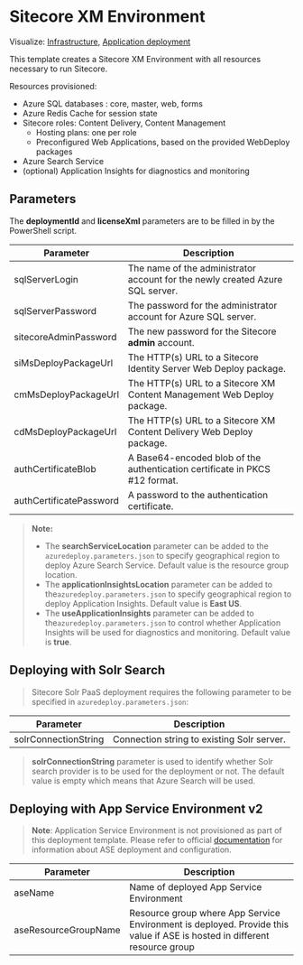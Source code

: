 # Sitecore XM Environment

Visualize:
[Infrastructure](http://armviz.io/#/?load=https%3A%2F%2Fraw.githubusercontent.com%2FSitecore%2Fsitecore-azure-quickstart-templates%2Fmaster%2FSitecore%209.0.0%2Fxm%2Fnested%2Finfrastructure.json),
[Application deployment](http://armviz.io/#/?load=https%3A%2F%2Fraw.githubusercontent.com%2FSitecore%2Fsitecore-azure-quickstart-templates%2Fmaster%2FSitecore%209.0.0%2Fxm%2Fnested%2Fapplication.json)

This template creates a Sitecore XM Environment with all resources necessary to run Sitecore.

Resources provisioned:

  * Azure SQL databases : core, master, web, forms
  * Azure Redis Cache for session state
  * Sitecore roles: Content Delivery, Content Management
	  * Hosting plans: one per role
	  * Preconfigured Web Applications, based on the provided WebDeploy packages
  * Azure Search Service
  * (optional) Application Insights for diagnostics and monitoring

## Parameters

The **deploymentId** and **licenseXml** parameters are to be filled in by the PowerShell script.

| Parameter               | Description
|-------------------------|------------------------------------------------
| sqlServerLogin          | The name of the administrator account for the newly created Azure SQL server.
| sqlServerPassword       | The password for the administrator account for Azure SQL server.
| sitecoreAdminPassword   | The new password for the Sitecore **admin** account.
| siMsDeployPackageUrl    | The HTTP(s) URL to a Sitecore Identity Server Web Deploy package.
| cmMsDeployPackageUrl    | The HTTP(s) URL to a Sitecore XM Content Management Web Deploy package.
| cdMsDeployPackageUrl    | The HTTP(s) URL to a Sitecore XM Content Delivery Web Deploy package.
| authCertificateBlob     | A Base64-encoded blob of the authentication certificate in PKCS #12 format.
| authCertificatePassword | A password to the authentication certificate.

> **Note:**
> * The **searchServiceLocation** parameter can be added to the `azuredeploy.parameters.json`
> to specify geographical region to deploy Azure Search Service. Default value is the resource
> group location.
> * The **applicationInsightsLocation** parameter can be added to the`azuredeploy.parameters.json`
>   to specify geographical region to deploy Application Insights. Default value is **East US**.
> * The **useApplicationInsights** parameter can be added to the`azuredeploy.parameters.json`
>   to control whether Application Insights will be used for diagnostics and monitoring. Default value is **true**.

## Deploying with Solr Search

> Sitecore Solr PaaS deployment requires the following parameter to be specified in `azuredeploy.parameters.json`:

| Parameter                                 | Description
--------------------------------------------|------------------------------------------------
| solrConnectionString                      | Connection string to existing Solr server.

> **solrConnectionString** parameter is used to identify whether Solr search provider is to be used for the deployment or not.
> The default value is empty which means that Azure Search will be used.

## Deploying with App Service Environment v2

> **Note**: Application Service Environment is not provisioned as part of this deployment template. Please refer to official [documentation](https://docs.microsoft.com/en-us/azure/app-service/environment/intro) for information about ASE deployment and configuration.

| Parameter                                 | Description
--------------------------------------------|------------------------------------------------
| aseName                                   | Name of deployed App Service Environment
| aseResourceGroupName                      | Resource group where App Service Environment is deployed. Provide this value if ASE is hosted in different resource group

